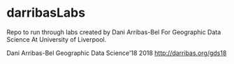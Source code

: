 # darribasLabs
Repo to run through labs created by Dani Arribas-Bel For Geographic Data Science At University of Liverpool.

Dani Arribas-Bel
Geographic Data Science'18
2018
http://darribas.org/gds18
